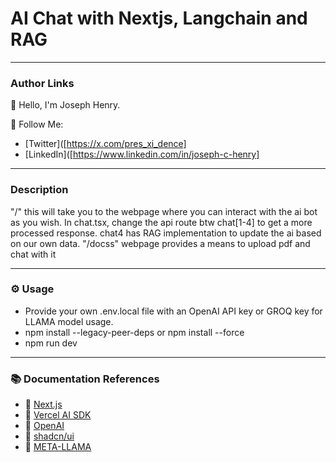 # AI Chat with Nextjs, Langchain and RAG
---

### Author Links

👋 Hello, I'm Joseph Henry.

🚀 Follow Me:
- [Twitter]([https://x.com/pres_xi_dence]
- [LinkedIn]([https://www.linkedin.com/in/joseph-c-henry]

---

### Description
"/" this will take you to the webpage where you can interact with the ai bot as you wish. 
In chat.tsx, change the api route btw chat[1-4] to get a more processed response. chat4 has RAG implementation to update the ai based on our own data.
"/docss" webpage provides a means to upload pdf and chat with it

---

### ⚙ Usage

- Provide your own .env.local file with an OpenAI API key or GROQ key for LLAMA model usage.
- npm install --legacy-peer-deps or npm install --force
- npm run dev

---

### 📚 Documentation References

- 🔗 [Next.js](https://nextjs.org/)
- 🔗 [Vercel AI SDK](https://sdk.vercel.ai/docs)
- 🔗 [OpenAI](https://openai.com/)
- 🔗 [shadcn/ui](https://ui.shadcn.com/)
- 🔗 [META-LLAMA](https://llama.meta.com/docs/get-started/)
